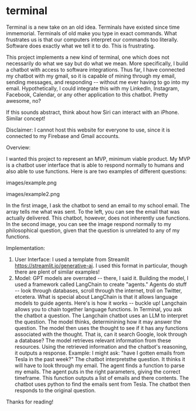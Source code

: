 # terminal

Terminal is a new take on an old idea. Terminals have existed since time immemorial. Terminals of old make you type in exact commands. What frustrates us is that our computers interpret our commands too literally. Software does exactly what we tell it to do. This is frustrating.

This project implements a new kind of terminal, one which does not necessarily do what we say but do what we mean. More specifically, I build a chatbot with access to software integrations. Thus far, I have connected my chatbot with my gmail, so it is capable of mining through my email, sending messages, and responding -- without me ever having to go into my email. Hypothetically, I could integrate this with my LinkedIn, Instagram, Facebook, Calendar, or any other application to this chatbot. Pretty awesome, no?

If this sounds abstract, think about how Siri can interact with an iPhone. Similar concept!

Disclaimer: I cannot host this website for everyone to use, since it is connected to my Firebase and Gmail accounts.

Overview:

I wanted this project to represent an MVP, minimum viable product. My MVP is a chatbot user interface that is able to respond normally to humans and also able to use functions. Here is are two examples of different questions:

images/example.png

images/example2.png

In the first image, I ask the chatbot to send an email to my school email. The array tells me what was sent. To the left, you can see the email that was actually delivered. This chatbot, however, does not inherently use functions. In the second image, you can see the image respond normally to my philosophical question, given that the question is unrelated to any of my functions.

Implementation:

1. User Interface: I used a template from Streamlit https://streamlit.io/generative-ai. I used this format in particular, though there are plent of similar examples!
2. Model: GPT models are overrated -- there, I said it. Building the model, I used a framework called LangChain to create "agents." Agents do stuff -- look through databases, scroll through the internet, troll on Twitter, etcetera. What is special about LangChain is that it allows language models to guide agents. Here's is how it works -- buckle up! Langchain allows you to chain together language functions. In Terminal, you ask the chatbot a question. The Langchain chatbot uses an LLM to interpret the question. The model thinks, determinining how it may answer the question. The model then uses the thought to see if it has any functions associated with the thought. That is, can it search Google, look through a database? The model retrieves relevant information from these resources. Using the retrieved information and the chatbot's reasoning, it outputs a response.
   Example: I might ask: "have I gotten emails from Tesla in the past week?" The chatbot interpretsthe question. It thinks it will have to look through my email. The agent finds a function to parse my emails. The agent puts in the right parameters, giving the correct timeframe. This function outputs a list of emails and there contents. The chatbot uses python to find the emails sent from Tesla. The chatbot then responds to the original question.

Thanks for reading!

